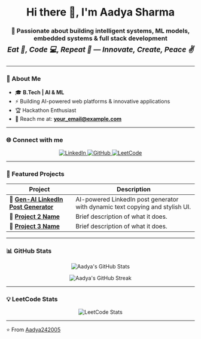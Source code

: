 <h1 align="center">Hi there 👋, I'm Aadya Sharma</h1>
<h3 align="center">🚀 Passionate about building intelligent systems, ML models, embedded systems & full stack development</h3>

<p align="center" style="font-size: 1.2rem; font-style: italic; margin-top: -10px; margin-bottom: 25px;">
  <b>Eat 🍴, Code 💻, Repeat 🔄 — Innovate, Create, Peace ✌️</b>
</p>

---

### 💫 About Me
- 🎓 **B.Tech | AI & ML**
- ⚡ Building AI-powered web platforms & innovative applications
- 🏆 Hackathon Enthusiast
- 📧 Reach me at: **your_email@example.com**

---

### 🌐 Connect with me
<p align="center">
  <a href="https://linkedin.com/in/your-link" target="_blank" rel="noopener">
    <img alt="LinkedIn" src="https://img.shields.io/badge/LinkedIn-0A66C2?style=for-the-badge&logo=linkedin&logoColor=white" />
  </a>
  <a href="https://github.com/Aadya242005" target="_blank" rel="noopener">
    <img alt="GitHub" src="https://img.shields.io/badge/GitHub-181717?style=for-the-badge&logo=github&logoColor=white" />
  </a>
  <a href="https://leetcode.com/u/Aadya24/" target="_blank" rel="noopener">
    <img alt="LeetCode" src="https://img.shields.io/badge/LeetCode-FFA116?style=for-the-badge&logo=leetcode&logoColor=black" />
  </a>
</p>

---

### 🚀 Featured Projects

| Project | Description |
|---------|-------------|
| 🔹 **[Gen-AI LinkedIn Post Generator](#)** | AI-powered LinkedIn post generator with dynamic text copying and stylish UI. |
| 🔹 **[Project 2 Name](#)** | Brief description of what it does. |
| 🔹 **[Project 3 Name](#)** | Brief description of what it does. |

---

### 📊 GitHub Stats

<p align="center">
  <img alt="Aadya's GitHub Stats" src="https://github-readme-stats.vercel.app/api?username=Aadya242005&show_icons=true&theme=tokyonight" />
</p>
<p align="center">
  <img alt="Aadya's GitHub Streak" src="https://github-readme-streak-stats.herokuapp.com/?user=Aadya242005&theme=tokyonight" />
</p>

---

### 💡 LeetCode Stats

<p align="center">
  <img alt="LeetCode Stats" src="https://leetcode.card.workers.dev/?username=Aadya24&theme=dark" />
</p>

---

⭐️ From [Aadya242005](https://github.com/Aadya242005)
